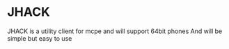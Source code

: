 # JHACK
JHACK is a utility client for mcpe and will support 64bit phones 
And will be simple but easy to use 
